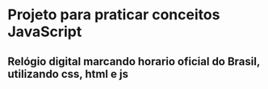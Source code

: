 <h1>Projeto para praticar conceitos JavaScript</h1>
<h2>Relógio digital marcando horario oficial do Brasil, utilizando css, html e js</h2>
